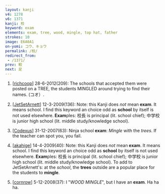 ```yaml
---
layout: kanji
v4: 1278
v6: 1371
kanji: 校
keyword: exam
elements: exam, tree, wood, mingle, top hat, father
strokes: 10
image: E6A0A1
on-yomi: コウ、キョウ
permalink: /校/
redirect_from:
 - /1371/
prev: 較
next: 足
---
```


1) [<a href="http://kanji.koohii.com/profile/richcoop">richcoop</a>] 28-6-2012(209): The schools that accepted them were posted on a TREE, the students MINGLED around trying to find their names. (コオ）.

2) [<a href="http://kanji.koohii.com/profile/JetSetArnett">JetSetArnett</a>] 12-3-2009(136): Note: this Kanji does <em>not</em> mean<strong> exam</strong>. It means school. I find this keyword an choice odd as <strong>school</strong> by itself is not used elsewhere.<strong> Exam</strong>ples: 校長 is principal (lit. school chief); 中学校 is junior high school (lit. middle study/knowledge school).

3) [<a href="http://kanji.koohii.com/profile/Codexus">Codexus</a>] 31-12-2007(63): Ninja school<strong> exam</strong>: <em>Mingle</em> with the <em>trees</em>. If the teacher can spot you, you fail.

4) [<a href="http://kanji.koohii.com/profile/akahige">akahige</a>] 14-4-2009(40): Note: this Kanji does <em>not</em> mean<strong> exam</strong>. It means school. I find this keyword an choice odd as <strong>school</strong> by itself is not used elsewhere.<strong> Exam</strong>ples: 校長 is principal (lit. school chief); 中学校 is junior high school (lit. middle study/knowledge school). To add to JetSetArnett&#039;s: at the <em>school</em>, the <strong>trees</strong> outside are a popular place for the students to <strong>mingle</strong>.

5) [<a href="http://kanji.koohii.com/profile/cornrow">cornrow</a>] 5-12-2008(37): I &quot;<em>WOOD MINGLE</em>&quot;, but I have an<strong> exam</strong>. Ha ha ha.

